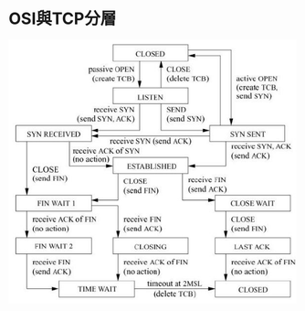 # OSI與TCP分層

![TCP&#x9023;&#x7DDA;&#x72C0;&#x614B;&#x5716;](../.gitbook/assets/tcp_connection_states.jpg)

